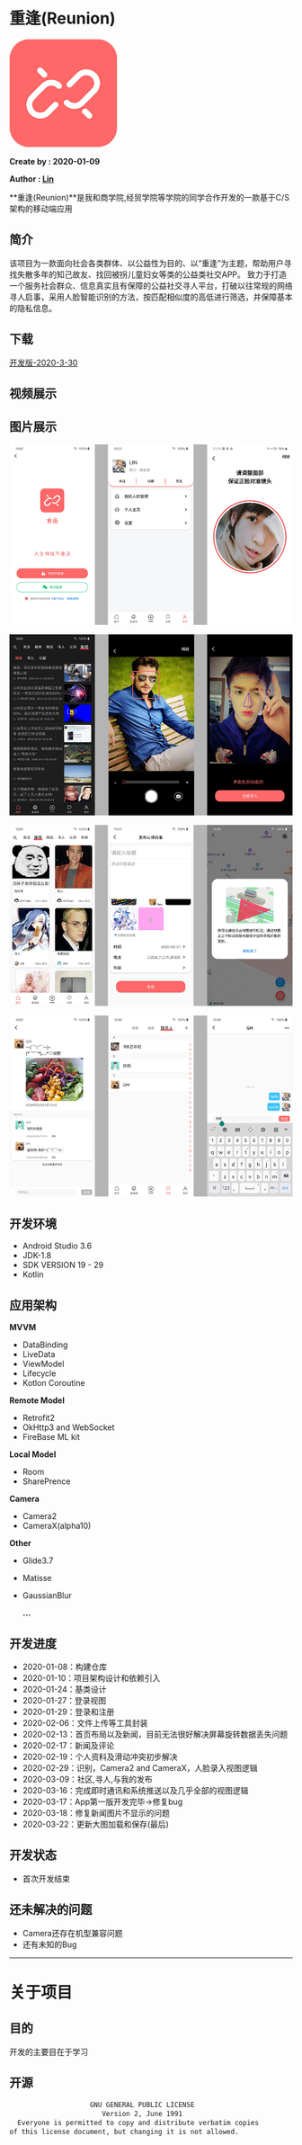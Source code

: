 # 重逢(Reunion)
![](https://github.com/CappuccinoZero/Reunion/blob/master/app/src/main/res/mipmap-xxxhdpi/logo_r.png)

**Create by : 2020-01-09**

**Author : [Lin](https://github.com/CappuccinoZero)**

**重逢(Reunion)**是我和商学院,经贸学院等学院的同学合作开发的一款基于C/S架构的移动端应用
## 简介
该项目为一款面向社会各类群体、以公益性为目的、以“重逢”为主题，帮助用户寻找失散多年的知己故友、找回被拐儿童妇女等类的公益类社交APP。
致力于打造一个服务社会群众、信息真实且有保障的公益社交寻人平台，打破以往常规的网络寻人启事，采用人脸智能识别的方法，按匹配相似度的高低进行筛选，并保障基本的隐私信息。
## 下载
[开发版-2020-3-30](https://reunion.yulinzero.xyz/download/reunion.apk)
## 视频展示
## 图片展示
![](https://github.com/CappuccinoZero/Reunion/blob/master/image/image1.jpg)

![](https://github.com/CappuccinoZero/Reunion/blob/master/image/image2.jpg)

![](https://github.com/CappuccinoZero/Reunion/blob/master/image/image3.jpg)

![](https://github.com/CappuccinoZero/Reunion/blob/master/image/image4.jpg)

## 开发环境
* Android Studio 3.6
* JDK-1.8
* SDK VERSION 19 - 29
* Kotlin
## 应用架构
**MVVM**
* DataBinding
* LiveData
* ViewModel
* Lifecycle
* Kotlon Coroutine

**Remote Model**
* Retrofit2
* OkHttp3 and WebSocket
* FireBase ML kit

**Local Model**
* Room
* SharePrence

**Camera**
* Camera2
* CameraX(alpha10)

**Other**
* Glide3.7
* Matisse
* GaussianBlur

  **...**
## 开发进度
* 2020-01-08：构建仓库
* 2020-01-10：项目架构设计和依赖引入
* 2020-01-24：基类设计
* 2020-01-27：登录视图
* 2020-01-29：登录和注册
* 2020-02-06：文件上传等工具封装
* 2020-02-13：首页布局以及新闻，目前无法很好解决屏幕旋转数据丢失问题
* 2020-02-17：新闻及评论
* 2020-02-19：个人资料及滑动冲突初步解决
* 2020-02-29：识别，Camera2 and CameraX，人脸录入视图逻辑
* 2020-03-09：社区,寻人,与我的发布
* 2020-03-16：完成即时通讯和系统推送以及几乎全部的视图逻辑
* 2020-03-17：App第一版开发完毕->修复bug
* 2020-03-18：修复新闻图片不显示的问题
* 2020-03-22：更新大图加载和保存(最后)
## 开发状态
* 首次开发结束
## 还未解决的问题
* Camera还存在机型兼容问题
* 还有未知的Bug
****
# 关于项目
## 目的
开发的主要目在于学习
## 开源
```
                    GNU GENERAL PUBLIC LICENSE
                       Version 2, June 1991
  Everyone is permitted to copy and distribute verbatim copies
of this license document, but changing it is not allowed.
```

